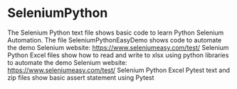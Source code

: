 # SeleniumPython
The Selenium Python text file shows basic code to learn Python Selenium Automation. The file SeleniumPythonEasyDemo shows code to automate the demo Selenium website: https://www.seleniumeasy.com/test/
Selenium Python Excel files show how to read and write to xlsx using python libraries to automate the demo Selenium website: https://www.seleniumeasy.com/test/
Selenium Python Excel Pytest text and zip files show basic assert statement using Pytest
